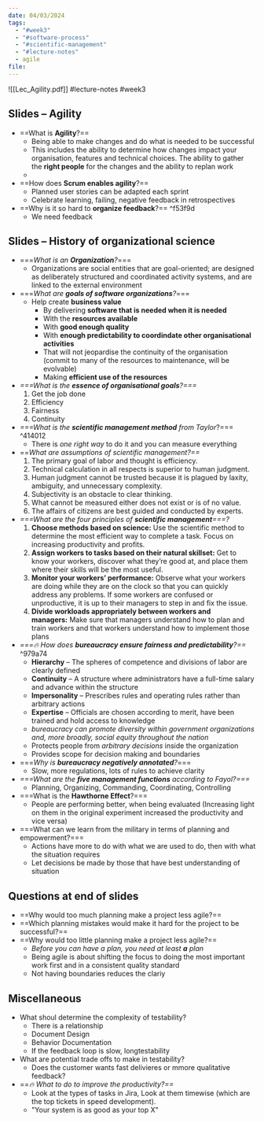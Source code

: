```yaml
---
date: 04/03/2024
tags:
  - "#week3"
  - "#software-process"
  - "#scientific-management"
  - "#lecture-notes"
  - agile
file:
---
```

![[Lec_Agility.pdf]]
#lecture-notes #week3
## Slides – Agility
- ==What is **Agility**?==
	- Being able to make changes and do what is needed to be successful 
	- This includes the ability to determine how changes impact your organisation, features and technical choices. The ability to gather the **right people** for the changes and the ability to replan work
	- 
- ==How does **Scrum enables agility**?==
	- Planned user stories can be adapted each sprint
	- Celebrate learning, failing, negative feedback in retrospectives
- ==Why is it so hard to **organize feedback**?== ^f53f9d
	- We need feedback 
## Slides – History of organizational science
- ===*What is an **Organization**?*===
	- Organizations are social entities that are goal-oriented; are designed as deliberately structured and coordinated activity  systems, and are linked to the external environment
- ===*What are **goals of software organizations**?*===
	- Help create **business value**
		- By delivering **software that is needed when it is needed**
		- With the **resources available**
		- With **good enough quality**
		- With **enough predictability to coordindate other organisational activities**
		- That will not jeopardise the continuity of the organisation (commit to many of the resources to maintenance, will be evolvable)
		- Making **efficient use of the resources**
- *===What is the **essence of organisational goals**?===*
	1. Get the job done
	2. Efficiency
	3. Fairness
	4. Continuity 
- *===What is the **scientific management method** from Taylor*?=== ^414012
	- There is *one right way* to do it and you can measure everything
- ==*What are assumptions of scientific management?==*
	1. The primary goal of labor and thought is efficiency.
	2. Technical calculation in all respects is superior to human judgment.
	3. Human judgment cannot be trusted because it is plagued by laxity, ambiguity, and unnecessary complexity.
	4. Subjectivity is an obstacle to clear thinking.
	5. What cannot be measured either does not exist or is of no value.
	6. The affairs of citizens are best guided and conducted by experts.
- *===What are the four principles of **scientific management**===?*
	1. **Choose methods based on science:** Use the scientific method to determine the most efficient way to complete a task. Focus on increasing productivity and profits.
	2. **Assign workers to tasks based on their natural skillset:** Get to know your workers, discover what they’re good at, and place them where their skills will be the most useful.
	3. **Monitor your workers’ performance:** Observe what your workers are doing while they are on the clock so that you can quickly address any problems. If some workers are confused or unproductive, it is up to their managers to step in and fix the issue.
	4. **Divide workloads appropriately between workers and managers:** Make sure that managers understand how to plan and train workers and that workers understand how to implement those plans
- *===🔥 How does **bureaucracy ensure fairness and predictability**?==* ^979a74
	- **Hierarchy** – The spheres of competence and divisions of labor are clearly defined
	- **Continuity** – A structure where administrators have a full-time salary and advance within the structure 
	- **Impersonality** – Prescribes rules and operating rules rather than arbitrary actions 
	- **Expertise** – Officials are chosen according to merit, have been trained and hold access to knowledge
	- *bureaucracy can promote diversity within government organizations and, more broadly, social equity throughout the nation*
	- Protects people from *arbitrary decisions* inside the organization
	- Provides scope for decision making and boundaries 
- ===*Why is **bureaucracy negatively annotated**?*===
	- Slow, more regulations, lots of rules to achieve clarity 
- *===What are the **five management functions** according to Fayol?===*
	- Planning, Organizing, Commanding, Coordinating, Controlling
- ===What is the **Hawthorne Effect**?===
	- People are performing better, when being evaluated (Increasing light on them in the original experiment increased the productivity and vice versa)
- ===What can we learn from the military in terms of planning and empowerment?===
	- Actions have more to do with what we are used to do, then with what the situation requires
	- Let decisions be made by those that have best understanding of  situation

## Questions at end of slides
- ==Why would too much planning make a project less agile?==
- ==Which planning mistakes would make it hard for the project to be successful?==
- ==Why would too little planning make a project less agile?==
	- *Before you can have a plan, you need at least **a** plan*
	- Being agile is about shifting the focus to doing the most important work first and in a consistent quality standard
	- Not having boundaries reduces the clariy 
## Miscellaneous

- What shoul determine the complexity of testability?
	- There is a relationship
	- Document Design
	- Behavior Documentation
	- If the feedback loop is slow, longtestability
- What are potential trade offs to make in testability?
	- Does the customer wants fast delivieres or mmore qualitative feedback?
- ==*🔥 What to do to improve the productivity?==*
	- Look at the types of tasks in Jira, Look at them timewise (which are the top tickets in speed development).
	- "Your system is as good as your top X"